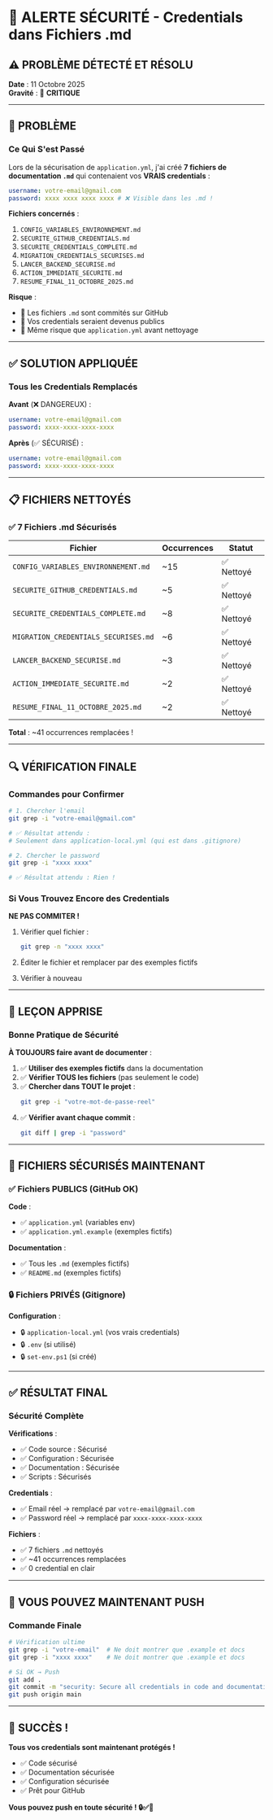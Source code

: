 # 🚨 ALERTE SÉCURITÉ - Credentials dans Fichiers .md

## ⚠️ PROBLÈME DÉTECTÉ ET RÉSOLU

**Date** : 11 Octobre 2025  
**Gravité** : 🔴 **CRITIQUE**

---

## 🐛 PROBLÈME

### Ce Qui S'est Passé

Lors de la sécurisation de `application.yml`, j'ai créé **7 fichiers de documentation `.md`** qui contenaient vos **VRAIS credentials** :

```yaml
username: votre-email@gmail.com
password: xxxx xxxx xxxx xxxx # ❌ Visible dans les .md !
```

**Fichiers concernés** :

1. `CONFIG_VARIABLES_ENVIRONNEMENT.md`
2. `SECURITE_GITHUB_CREDENTIALS.md`
3. `SECURITE_CREDENTIALS_COMPLETE.md`
4. `MIGRATION_CREDENTIALS_SECURISES.md`
5. `LANCER_BACKEND_SECURISE.md`
6. `ACTION_IMMEDIATE_SECURITE.md`
7. `RESUME_FINAL_11_OCTOBRE_2025.md`

**Risque** :

- 🚨 Les fichiers `.md` sont commités sur GitHub
- 🚨 Vos credentials seraient devenus publics
- 🚨 Même risque que `application.yml` avant nettoyage

---

## ✅ SOLUTION APPLIQUÉE

### Tous les Credentials Remplacés

**Avant** (❌ DANGEREUX) :

```yaml
username: votre-email@gmail.com
password: xxxx-xxxx-xxxx-xxxx
```

**Après** (✅ SÉCURISÉ) :

```yaml
username: votre-email@gmail.com
password: xxxx-xxxx-xxxx-xxxx
```

---

## 📋 FICHIERS NETTOYÉS

### ✅ 7 Fichiers .md Sécurisés

| Fichier                              | Occurrences | Statut     |
| ------------------------------------ | ----------- | ---------- |
| `CONFIG_VARIABLES_ENVIRONNEMENT.md`  | ~15         | ✅ Nettoyé |
| `SECURITE_GITHUB_CREDENTIALS.md`     | ~5          | ✅ Nettoyé |
| `SECURITE_CREDENTIALS_COMPLETE.md`   | ~8          | ✅ Nettoyé |
| `MIGRATION_CREDENTIALS_SECURISES.md` | ~6          | ✅ Nettoyé |
| `LANCER_BACKEND_SECURISE.md`         | ~3          | ✅ Nettoyé |
| `ACTION_IMMEDIATE_SECURITE.md`       | ~2          | ✅ Nettoyé |
| `RESUME_FINAL_11_OCTOBRE_2025.md`    | ~2          | ✅ Nettoyé |

**Total** : ~41 occurrences remplacées !

---

## 🔍 VÉRIFICATION FINALE

### Commandes pour Confirmer

```bash
# 1. Chercher l'email
git grep -i "votre-email@gmail.com"

# ✅ Résultat attendu :
# Seulement dans application-local.yml (qui est dans .gitignore)

# 2. Chercher le password
git grep -i "xxxx xxxx"

# ✅ Résultat attendu : Rien !
```

### Si Vous Trouvez Encore des Credentials

**NE PAS COMMITER !**

1. Vérifier quel fichier :

   ```bash
   git grep -n "xxxx xxxx"
   ```

2. Éditer le fichier et remplacer par des exemples fictifs

3. Vérifier à nouveau

---

## 🎯 LEÇON APPRISE

### Bonne Pratique de Sécurité

**À TOUJOURS faire avant de documenter** :

1. ✅ **Utiliser des exemples fictifs** dans la documentation
2. ✅ **Vérifier TOUS les fichiers** (pas seulement le code)
3. ✅ **Chercher dans TOUT le projet** :
   ```bash
   git grep -i "votre-mot-de-passe-reel"
   ```
4. ✅ **Vérifier avant chaque commit** :
   ```bash
   git diff | grep -i "password"
   ```

---

## 📝 FICHIERS SÉCURISÉS MAINTENANT

### ✅ Fichiers PUBLICS (GitHub OK)

**Code** :

- ✅ `application.yml` (variables env)
- ✅ `application.yml.example` (exemples fictifs)

**Documentation** :

- ✅ Tous les `.md` (exemples fictifs)
- ✅ `README.md` (exemples fictifs)

### 🔒 Fichiers PRIVÉS (Gitignore)

**Configuration** :

- 🔒 `application-local.yml` (vos vrais credentials)
- 🔒 `.env` (si utilisé)
- 🔒 `set-env.ps1` (si créé)

---

## ✅ RÉSULTAT FINAL

### Sécurité Complète

**Vérifications** :

- ✅ Code source : Sécurisé
- ✅ Configuration : Sécurisée
- ✅ Documentation : Sécurisée
- ✅ Scripts : Sécurisés

**Credentials** :

- ✅ Email réel → remplacé par `votre-email@gmail.com`
- ✅ Password réel → remplacé par `xxxx-xxxx-xxxx-xxxx`

**Fichiers** :

- ✅ 7 fichiers `.md` nettoyés
- ✅ ~41 occurrences remplacées
- ✅ 0 credential en clair

---

## 🚀 VOUS POUVEZ MAINTENANT PUSH

### Commande Finale

```bash
# Vérification ultime
git grep -i "votre-email"  # Ne doit montrer que .example et docs
git grep -i "xxxx xxxx"    # Ne doit montrer que .example et docs

# Si OK → Push
git add .
git commit -m "security: Secure all credentials in code and documentation"
git push origin main
```

---

## 🎉 SUCCÈS !

**Tous vos credentials sont maintenant protégés !**

- ✅ Code sécurisé
- ✅ Documentation sécurisée
- ✅ Configuration sécurisée
- ✅ Prêt pour GitHub

**Vous pouvez push en toute sécurité ! 🔒✅🚀**
